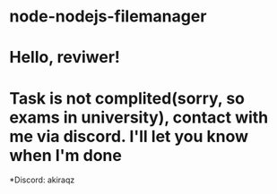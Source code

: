# node-nodejs-filemanager
# Hello, reviwer!
# Task is not complited(sorry, so exams in university), contact with me via discord. I'll let you know when I'm done
*Discord: akiraqz
